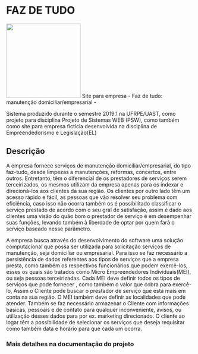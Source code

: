 # FAZ DE TUDO
<img src = "res/img/logo-faz-de-tudo.png" width= 200px height = 200px>
Site para empresa - Faz de tudo: manutenção domiciliar/empresarial -

<p>
    Sistema produzido durante o semestre 2019.1 na UFRPE/UAST, como projeto para disciplina Projeto de Sistemas WEB (PSW), 
    como também como site para empresa fictícia desenvolvida na disciplina de Empreendedorismo e Legislação(EL)
</p>

<h2>Descrição</h2>

<p>
    A empresa fornece serviços de manutenção domiciliar/empresarial, do tipo faz-tudo, desde limpezas a manutenções, 
    reformas, concertos, entre outros. Entretanto, têm o diferencial de os prestadores de serviços serem terceirizados,
    os mesmos utilizam da empresa apenas para os indexar e direcioná-los aos clientes da sua região. Os clientes por 
    outro lado têm um acesso rápido e fácil, as pessoas que vão resolver seu problema com eficiência, caso isso não ocorra 
    também os é possibilitado classificar o serviço prestado de acordo com o seu gral de satisfação, assim é dado aos
    clientes uma visão do quão bom o prestador de serviço é em desempenhar suas funções, levando também à liberdade de optar 
    por quem fará o serviço baseado nesse parâmetro.
</p>
<p>
    A empresa busca através do desenvolvimento do software uma solução computacional que possa ser utilizada para solicitação 
    serviços de manutenção, seja domiciliar ou empresarial. Para isso se faz necessário a persistência de dados referentes 
    aos tipos de serviços que a empresa presta, como também os respectivos funcionários que podem exercê-los, esses os quais 
    são tratados como Micro Empreendedores Individuais(MEI), ou seja pessoas terceirizadas. Cada MEI deve definir todos 
    os tipos de serviços que pode fornecer , como também o valor que cobra para exercê-lo, Assim o Cliente pode buscar o 
    prestador de serviço que está mais em conta na sua região. O MEI também deve definir as localidades que pode atender. 
    Também se faz necessário armazenar o Cliente com informações básicas, pessoais e de contato para qualquer inconveniente, 
    avisos, ou utilização desses dados para por ex. marketing direcionado. O cliente ao logar têm a possibilidade de selecionar 
    os serviços que deseja requisitar como também data e horário para que cada um ocorra.
</p>

<h3>Mais detalhes na documentação do projeto</h3>
